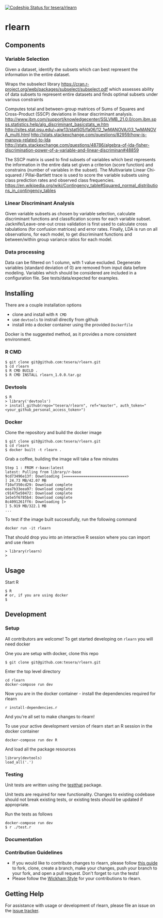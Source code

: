 [![Codeship Status for tesera/rlearn](https://codeship.com/projects/ded1d970-e236-0133-4701-1ec7b6a28617/status?branch=master)](https://codeship.com/projects/145545)

# rlearn

## Components

### Variable Selection

Given a dataset, identify the subsets which can best represent the
information in the entire dataset.

Wraps the subselect library
<https://cran.r-project.org/web/packages/subselect/subselect.pdf>
which assesses ability of data subsets to represent entire datasets and
finds optimal subsets under various constraints

Computes total and between-group matrices of Sums of Squares and
Cross-Product (SSCP) deviations in linear discriminant analysis.
<http://www.ibm.com/support/knowledgecenter/SSLVMB_21.0.0/com.ibm.spss.statistics.help/alg_discriminant_basicstats_w.htm>
<http://sites.stat.psu.edu/~ajw13/stat505/fa06/12_1wMANOVA/03_1wMANOVA_multi.html>
<http://stats.stackexchange.com/questions/82959/how-is-manova-related-to-lda>
<http://stats.stackexchange.com/questions/48786/algebra-of-lda-fisher-discrimination-power-of-a-variable-and-linear-discriminan#48859>

The SSCP matrix is used to find subsets of variables which best represents
the information in the entire data set given a criterion (score function)
and constrains (number of variables in the subset). The Multivariate Linear
Chi-squared / Pillai-Bartlett trace is used to score the variable subsets
using class prediction rates and observed class frequencies.
<https://en.wikipedia.org/wiki/Contingency_table#Squared_normal_distributions_in_contingency_tables>

### Linear Discriminant Analysis

Given variable subsets as chosen by variable selection, calculate
discriminant functions and classification scores for each variable subset.
Jacknife/Leave-one-out cross validation is first used to calculate cross
tabulations (for confusion matrices) and error rates. Finally, LDA is run
on all observations, for each model, to get discriminant functions and
between/within group variance ratios for each model.

### Data processing

Data can be filtered on 1 column, with 1 value excluded. Degenerate
variables (standard deviation of 0) are removed from input data before
modeling. Variables which should be considered are included in a
configuration file. See tests/data/expected for examples.

## Installing

There are a couple installation options

- clone and install with `R CMD`
- use `devtools` to instrall directly from github
- install into a docker container using the provided `Dockerfile`

Docker is the suggested method, as it provides a more consistent environment.

### R CMD

```console
$ git clone git@github.com:tesera/rlearn.git
$ cd rlearn
$ R CMD BUILD .
$ R CMD INSTALL rlearn_1.0.0.tar.gz
```

### Devtools

```console
$ R
> library('devtools')
> install_github(repo="tesera/rlearn", ref="master", auth_token="<your_github_personal_access_token>")
```

### Docker

Clone the repository and build the docker image

```console
$ git clone git@github.com:tesera/rlearn.git
$ cd rlearn
$ docker built -t rlearn .

```

Grab a coffee, building the image will take a few minutes

```
Step 1 : FROM r-base:latest
latest: Pulling from library/r-base
9cd73496e13f: Downloading [=============================>                     ] 24.73 MB/42.07 MB
f10af350cd29: Download complete
eea7b33eea97: Download complete
c91475e50472: Download complete
1e5e5f6785b4: Download complete
8c4091261ff6: Downloading [>                                                  ] 5.919 MB/322.1 MB
...
```

To test if the image built successfully, run the following command

```console
docker run -it rlearn
```

That should drop you into an interactive R session where you can import and use rlearn

```
> library(rlearn)
> 
```

## Usage

Start R

```console
$ R
# or, if you are using docker
$ 
```

## Development

### Setup
All contributors are welcome! To get started developing on `rlearn` you will need docker

One you are setup with docker, clone this repo

```console
$ git clone git@github.com:tesera/rlearn.git
```

Enter the top level directory

```console
cd rlearn
docker-compose run dev
```

Now you are in the docker container - install the dependencies required for rlearn

``` console
r install-dependencies.r
```

And you're all set to make changes to rlearn!

To use your active development version of rlearn start an R session in the
docker container

``` console
docker-compose run dev R
```

And load all the package resources

```
library(devtools)
load_all('.')
```

### Testing

Unit tests are written using the
[testthat](https://cran.r-project.org/web/packages/testthat/index.html)
package.

Unit tests are required for new functionality. Changes to existing codebase should not break existing tests, or existing tests should be updated if appropriate.

Run the tests as follows

```console
docker-compose run dev
$ r ./test.r
```

### Documentation

### Contribution Guidelines

- If you would like to contribute changes to rlearn, please follow [this guide](http://kbroman.org/github_tutorial/pages/fork.html) to fork, clone, create a branch, make your changes, push your branch to your fork, and open a pull request. Don't forget to run the tests!
- Please follow the [Wickham Style](http://adv-r.had.co.nz/Style.html) for your contributions to rlearn.

## Getting Help

For assistance with usage or development of rlearn, please file an issue on the [issue tracker](https://github.com/tesera/rlearn/issues).
